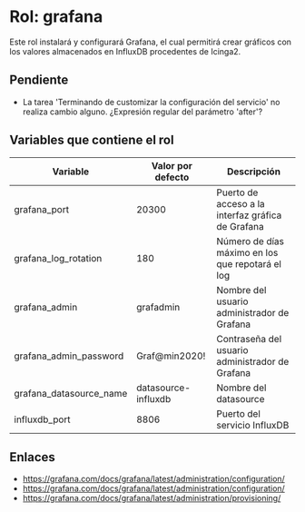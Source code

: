 # Rol: grafana

Este rol instalará y configurará Grafana, el cual permitirá crear gráficos con los valores almacenados en InfluxDB procedentes de Icinga2.


## Pendiente

* La tarea 'Terminando de customizar la configuración del servicio' no realiza cambio alguno. ¿Expresión regular del parámetro 'after'?


## Variables que contiene el rol

| Variable | Valor por defecto | Descripción |
|----------|-------------------|-------------|
| grafana_port | 20300 | Puerto de acceso a la interfaz gráfica de Grafana |
| grafana_log_rotation | 180 | Número de días máximo en los que repotará el log |
| grafana_admin | grafadmin | Nombre del usuario administrador de Grafana |
| grafana_admin_password | Graf@min2020! | Contraseña del usuario administrador de Grafana |
| grafana_datasource_name | datasource-influxdb | Nombre del datasource |
| influxdb_port | 8806 | Puerto del servicio InfluxDB |


## Enlaces

* https://grafana.com/docs/grafana/latest/administration/configuration/
* https://grafana.com/docs/grafana/latest/administration/configuration/
* https://grafana.com/docs/grafana/latest/administration/provisioning/
